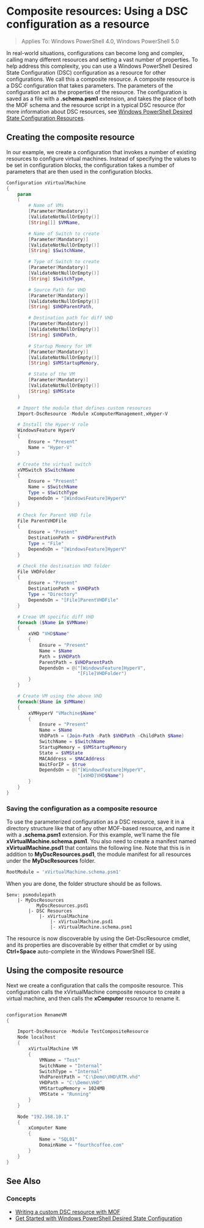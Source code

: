 # Composite resources: Using a DSC configuration as a resource

> Applies To: Windows PowerShell 4.0, Windows PowerShell 5.0

In real-world situations, configurations can become long and complex, calling many different resources and setting a vast number of properties. To help address this complexity, you can use a Windows PowerShell Desired State Configuration (DSC) configuration as a resource for other configurations. We call this a composite resource. A composite resource is a DSC configuration that takes parameters. The parameters of the configuration act as the properties of the resource. The configuration is saved as a file with a **.schema.psm1** extension, and takes the place of both the MOF schema and the resource script in a typical DSC resource (for more information about DSC resources, see [Windows PowerShell Desired State Configuration Resources](resources.md).

## Creating the composite resource

In our example, we create a configuration that invokes a number of existing resources to configure virtual machines. Instead of specifying the values to be set in configuration blocks, the configuration takes a number of parameters that are then used in the configuration blocks.

```powershell
Configuration xVirtualMachine
{
    param
    (
        # Name of VMs
        [Parameter(Mandatory)]
        [ValidateNotNullOrEmpty()]
        [String[]] $VMName,

        # Name of Switch to create
        [Parameter(Mandatory)]
        [ValidateNotNullOrEmpty()]
        [String] $SwitchName,

        # Type of Switch to create
        [Parameter(Mandatory)]
        [ValidateNotNullOrEmpty()]
        [String] $SwitchType,

        # Source Path for VHD
        [Parameter(Mandatory)]
        [ValidateNotNullOrEmpty()]
        [String] $VHDParentPath,

        # Destination path for diff VHD
        [Parameter(Mandatory)]
        [ValidateNotNullOrEmpty()]
        [String] $VHDPath,

        # Startup Memory for VM
        [Parameter(Mandatory)]
        [ValidateNotNullOrEmpty()]
        [String] $VMStartupMemory,

        # State of the VM
        [Parameter(Mandatory)]
        [ValidateNotNullOrEmpty()]
        [String] $VMState
    )

    # Import the module that defines custom resources
    Import-DscResource -Module xComputerManagement,xHyper-V

    # Install the Hyper-V role
    WindowsFeature HyperV
    {
        Ensure = "Present"
        Name = "Hyper-V"
    }

    # Create the virtual switch
    xVMSwitch $SwitchName
    {
        Ensure = "Present"
        Name = $SwitchName
        Type = $SwitchType
        DependsOn = "[WindowsFeature]HyperV"
    }

    # Check for Parent VHD file
    File ParentVHDFile
    {
        Ensure = "Present"
        DestinationPath = $VHDParentPath
        Type = "File"
        DependsOn = "[WindowsFeature]HyperV"
    }

    # Check the destination VHD folder
    File VHDFolder
    {
        Ensure = "Present"
        DestinationPath = $VHDPath
        Type = "Directory"
        DependsOn = "[File]ParentVHDFile"
    }

    # Creae VM specific diff VHD
    foreach ($Name in $VMName)
    {
        xVHD "VHD$Name"
        {
            Ensure = "Present"
            Name = $Name
            Path = $VHDPath
            ParentPath = $VHDParentPath
            DependsOn = @("[WindowsFeature]HyperV",
                          "[File]VHDFolder")
        }
    }

    # Create VM using the above VHD
    foreach($Name in $VMName)
    {
        xVMHyperV "VMachine$Name"
        {
            Ensure = "Present"
            Name = $Name
            VhDPath = (Join-Path -Path $VHDPath -ChildPath $Name)
            SwitchName = $SwitchName
            StartupMemory = $VMStartupMemory
            State = $VMState
            MACAddress = $MACAddress
            WaitForIP = $true
            DependsOn = @("[WindowsFeature]HyperV",
                          "[xVHD]VHD$Name")
        }
    }
}
```

### Saving the configuration as a composite resource

To use the parameterized configuration as a DSC resource, save it in a directory structure like that of any other MOF-based resource, and name it with a **.schema.psm1** extension. For this example, we’ll name the file **xVirtualMachine.schema.psm1**. You also need to create a manifest named **xVirtualMachine.psd1** that contains the following line. Note that this is in addition to **MyDscResources.psd1**, the module manifest for all resources under the **MyDscResources** folder.

```powershell
RootModule = 'xVirtualMachine.schema.psm1'
```

When you are done, the folder structure should be as follows.

```
$env: psmodulepath
    |- MyDscResources
           MyDscResources.psd1
        |- DSC Resources
            |- xVirtualMachine
                |- xVirtualMachine.psd1
                |- xVirtualMachine.schema.psm1
```

The resource is now discoverable by using the Get-DscResource cmdlet, and its properties are discoverable by either that cmdlet or by using **Ctrl+Space** auto-complete in the Windows PowerShell ISE.

## Using the composite resource

Next we create a configuration that calls the composite resource. This configuration calls the xVirtualMachine composite resource to create a virtual machine, and then calls the **xComputer** resource to rename it.

```powershell

configuration RenameVM
{

    Import-DscResource -Module TestCompositeResource
    Node localhost
    {
        xVirtualMachine VM
        {
            VMName = "Test"
            SwitchName = "Internal"
            SwitchType = "Internal"
            VhdParentPath = "C:\Demo\VHD\RTM.vhd"
            VHDPath = "C:\Demo\VHD"
            VMStartupMemory = 1024MB
            VMState = "Running"
        }
    }

    Node "192.168.10.1"
    {
        xComputer Name
        {
            Name = "SQL01"
            DomainName = "fourthcoffee.com"
        }
    }
}
```

## See Also
### Concepts
* [Writing a custom DSC resource with MOF](authoringResourceMOF.md)
* [Get Started with Windows PowerShell Desired State Configuration](overview.md)
<!--HONumber=Mar16_HO4-->
